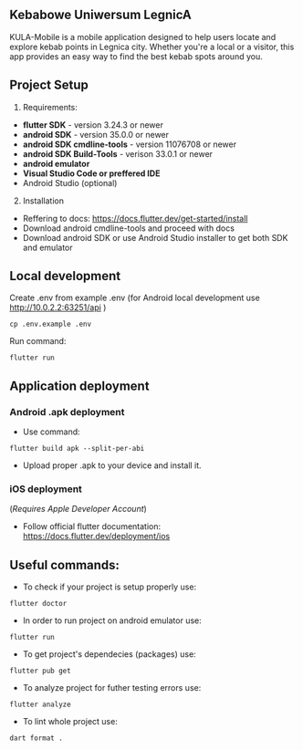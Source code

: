 ## Kebabowe Uniwersum LegnicA

KULA-Mobile is a mobile application designed to help users locate and explore kebab points in Legnica city. Whether you're a local or a visitor, this app provides an easy way to find the best kebab spots around you.

## Project Setup

1. Requirements:

- **flutter SDK** - version 3.24.3 or newer
- **android SDK** - version 35.0.0 or newer
- **android SDK cmdline-tools** - version 11076708 or newer
- **android SDK Build-Tools** - verison 33.0.1 or newer
- **android emulator**
- **Visual Studio Code or preffered IDE** 
- Android Studio (optional)

2. Installation

- Reffering to docs: https://docs.flutter.dev/get-started/install
- Download android cmdline-tools and proceed with docs
- Download android SDK or use Android Studio installer to get both SDK and emulator

## Local development

Create .env from example .env (for Android local development use http://10.0.2.2:63251/api )
```
cp .env.example .env
```

Run command:
```
flutter run
```

## Application deployment

### Android .apk deployment

- Use command:
```
flutter build apk --split-per-abi
```
- Upload proper .apk to your device and install it.

### iOS deployment

(*Requires Apple Developer Account*)

- Follow official flutter documentation:
https://docs.flutter.dev/deployment/ios

## Useful commands: 
- To check if your project is setup properly use:
```shell
flutter doctor 
```
- In order to run project on android emulator use:
```shell
flutter run
```
- To get project's dependecies (packages) use:
```shell
flutter pub get
```
- To analyze project for futher testing errors use:
```shell
flutter analyze
```
- To lint whole project use:
```shell
dart format .
```
